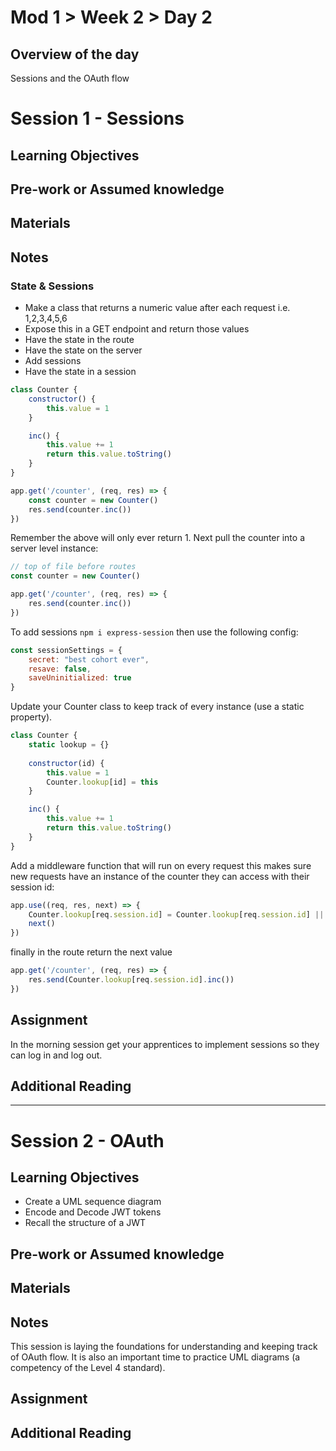 # Mod 1 > Week 2 > Day 2

## Overview of the day

Sessions and the OAuth flow

# Session 1 - Sessions

## Learning Objectives

## Pre-work or Assumed knowledge

## Materials

## Notes

### State & Sessions

* Make a class that returns a numeric value after each request i.e. 1,2,3,4,5,6
* Expose this in a GET endpoint and return those values
* Have the state in the route
* Have the state on the server
* Add sessions
* Have the state in a session

```javascript
class Counter {
    constructor() {
        this.value = 1
    }

    inc() {
        this.value += 1
        return this.value.toString()
    }
}
```

```javascript
app.get('/counter', (req, res) => {
    const counter = new Counter()
    res.send(counter.inc())
})
```

Remember the above will only ever return 1.
Next pull the counter into a server level instance:

```javascript
// top of file before routes
const counter = new Counter()

app.get('/counter', (req, res) => {
    res.send(counter.inc())
})
```

To add sessions `npm i express-session` then use the following config:

```javascript
const sessionSettings = {
    secret: "best cohort ever",
    resave: false,
    saveUninitialized: true
}
```

Update your Counter class to keep track of every instance (use a static property).

```javascript
class Counter {
    static lookup = {}
    
    constructor(id) {
        this.value = 1
        Counter.lookup[id] = this
    }

    inc() {
        this.value += 1
        return this.value.toString()
    }
}
```

Add a middleware function that will run on every request this makes sure new requests have an instance of the counter they can access with their session id:

```javascript
app.use((req, res, next) => {
    Counter.lookup[req.session.id] = Counter.lookup[req.session.id] || new Counter(req.session.id)
    next()
})
```

finally in the route return the next value

```javascript
app.get('/counter', (req, res) => {
    res.send(Counter.lookup[req.session.id].inc())
})
```

## Assignment

In the morning session get your apprentices to implement sessions so they can log in and log out.

## Additional Reading

<hr/>

# Session 2 - OAuth

## Learning Objectives

* Create a UML sequence diagram
* Encode and Decode JWT tokens
* Recall the structure of a JWT

## Pre-work or Assumed knowledge

## Materials

## Notes

This session is laying the foundations for understanding and keeping track of OAuth flow. It is also an important time to practice UML diagrams (a competency of the Level 4 standard).

## Assignment

## Additional Reading